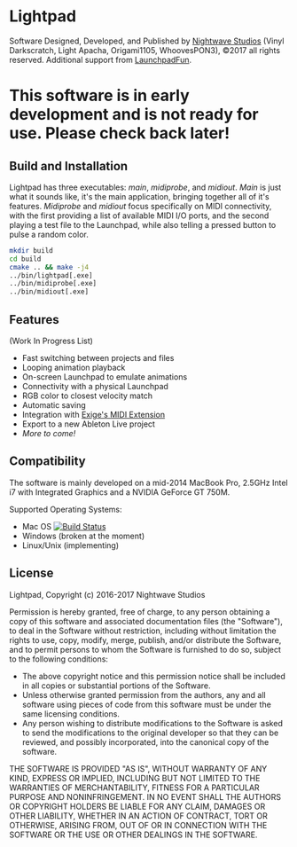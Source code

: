 # Lightpad
Software Designed, Developed, and Published by [Nightwave Studios](https://www.nightwave.co) (Vinyl Darkscratch, Light Apacha, Origami1105, WhoovesPON3), ©2017 all rights reserved.
Additional support from [LaunchpadFun](http://www.launchpadfun.com/en/).

# This software is in early development and is not ready for use.  Please check back later!

## Build and Installation
Lightpad has three executables: _main_, _midiprobe_, and _midiout_.  _Main_ is just what it sounds like, it's the main application, bringing together all of it's features.  _Midiprobe_ and _midiout_ focus specifically on MIDI connectivity, with the first providing a list of available MIDI I/O ports, and the second playing a test file to the Launchpad, while also telling a pressed button to pulse a random color.

```bash
mkdir build
cd build
cmake .. && make -j4
../bin/lightpad[.exe]
../bin/midiprobe[.exe]
../bin/midiout[.exe]
```

## Features
(Work In Progress List)

- Fast switching between projects and files
- Looping animation playback
- On-screen Launchpad to emulate animations
- Connectivity with a physical Launchpad
- RGB color to closest velocity match
- Automatic saving
- Integration with [Exige's MIDI Extension](http://forum.launchpad-pro.com/viewtopic.php?pid=35098)
- Export to a new Ableton Live project
- *More to come!*

## Compatibility
The software is mainly developed on a mid-2014 MacBook Pro, 2.5GHz Intel i7 with Integrated Graphics and a NVIDIA GeForce GT 750M.

Supported Operating Systems:

* Mac OS [![Build Status](https://travis-ci.org/vinyldarkscratch/lightpad.svg?branch=master)](https://travis-ci.org/vinyldarkscratch/lightpad)
* Windows (broken at the moment)
* Linux/Unix (implementing)

## License
Lightpad, Copyright (c) 2016-2017 Nightwave Studios

Permission is hereby granted, free of charge, to any person
obtaining a copy of this software and associated documentation files
(the "Software"), to deal in the Software without restriction,
including without limitation the rights to use, copy, modify, merge,
publish, and/or distribute the Software, and to permit persons to whom
the Software is furnished to do so, subject to the following conditions:

- The above copyright notice and this permission notice shall be
included in all copies or substantial portions of the Software.
- Unless otherwise granted permission from the authors, any and all
software using pieces of code from this software must be under the
same licensing conditions.
- Any person wishing to distribute modifications to the Software is
asked to send the modifications to the original developer so that
they can be reviewed, and possibly incorporated, into the canonical
copy of the software.

THE SOFTWARE IS PROVIDED "AS IS", WITHOUT WARRANTY OF ANY KIND,
EXPRESS OR IMPLIED, INCLUDING BUT NOT LIMITED TO THE WARRANTIES OF
MERCHANTABILITY, FITNESS FOR A PARTICULAR PURPOSE AND NONINFRINGEMENT.
IN NO EVENT SHALL THE AUTHORS OR COPYRIGHT HOLDERS BE LIABLE FOR
ANY CLAIM, DAMAGES OR OTHER LIABILITY, WHETHER IN AN ACTION OF
CONTRACT, TORT OR OTHERWISE, ARISING FROM, OUT OF OR IN CONNECTION
WITH THE SOFTWARE OR THE USE OR OTHER DEALINGS IN THE SOFTWARE.
